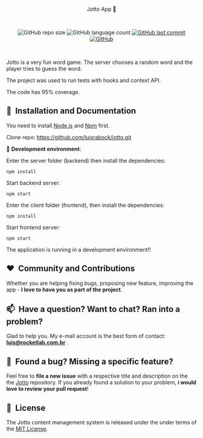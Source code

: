 
<br/>
<p align="center">
    Jotto App 👋
</p>

<br/>
<p align="center">
    <img alt="GitHub repo size" src="https://img.shields.io/github/repo-size/luisrabock/jotto?style=flat-square">
       <img alt="GitHub language count" src="https://img.shields.io/github/languages/count/luisrabock/jotto?style=flat-square">
    <a href="" target="_blank">
        <img alt="GitHub last commit" src="https://img.shields.io/github/last-commit/luisrabock/jotto?color=blue&style=flat-square">
    </a>
    <a href="https://github.com/sulu/sulu/actions" target="_blank">
       <img alt="GitHub" src="https://img.shields.io/github/license/luisrabock/jotto?color=blue&style=flat-square">
    </a>
</p>
<br/>


Jotto is a very fun word game. The server chooses a random word and the player tries to guess the word.

The project was used to run tests with hooks and context API.

The code has 95% coverage.



## 🚀&nbsp; Installation and Documentation

You need to install  [Node.js](https://nodejs.org/en/download/)  and  [Npm]([https://www.npmjs.com/](https://www.npmjs.com/))  first.

Clone repo: https://github.com/luisrabock/jotto.git

🧪 **Development environment**:

Enter the server folder (backend) then install the dependencies:

```npm install```

Start backend server:

```npm start```

Enter the client folder (frontend),  then install the dependencies:

```npm install```

Start frontend server:

```npm start```

The application is running in a development environment!!

## ❤️&nbsp; Community and Contributions

Whether you are helping fixing bugs, proposing new feature, improving the app - **I love to have you as part of the project**.


## 📫&nbsp; Have a question? Want to chat? Ran into a problem?

  
Glad to help you. My e-mail account is the best form of contact: **luis@rocketlab.com.br** .


## 🤝&nbsp; Found a bug? Missing a specific feature?

Feel free to **file a new issue** with a respective title and description on the the [Jotto](https://github.com/luisrabock/jotto/issues) repository. If you already found a solution to your problem, **i would love to review your pull request**!

## 📘&nbsp; License
The Jotto content management system is released under the under terms of the [MIT License](LICENSE).
